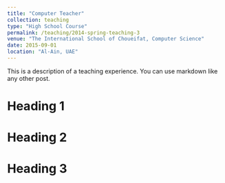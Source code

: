 ```yaml
---
title: "Computer Teacher"
collection: teaching
type: "High School Course"
permalink: /teaching/2014-spring-teaching-3
venue: "The International School of Choueifat, Computer Science"
date: 2015-09-01
location: "Al-Ain, UAE"
---
```


This is a description of a teaching experience. You can use markdown like any other post.

Heading 1
======

Heading 2
======

Heading 3
======